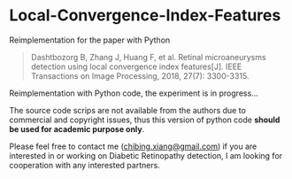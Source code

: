 # Local-Convergence-Index-Features
Reimplementation for the paper with Python 

> Dashtbozorg B, Zhang J, Huang F, et al. Retinal microaneurysms detection using local convergence index features[J]. IEEE Transactions on Image Processing, 2018, 27(7): 3300-3315.

Reimplementation with Python code, the experiment is in progress...

The source code scrips are not available from the authors due to commercial and copyright issues, thus this version of python code **should be used for academic purpose only**.

Please feel free to contact me (chibing.xiang@gmail.com) if you are  interested in or working on Diabetic Retinopathy detection, I am looking for cooperation with any interested partners.
